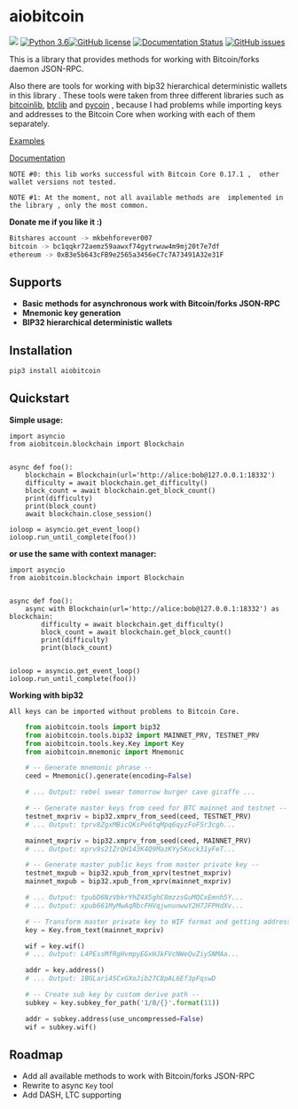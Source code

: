 # aiobitcoin

![](https://img.shields.io/pypi/v/aiobitcoin.svg?style=flat)
[![Python 3.6](https://img.shields.io/badge/python-3.6-blue.svg)](https://www.python.org/downloads/release/python-360/)[![GitHub license](https://img.shields.io/github/license/Naereen/StrapDown.js.svg)](https://github.com/Naereen/StrapDown.js/blob/master/LICENSE)
[![Documentation Status](https://readthedocs.org/projects/aiobitcoin/badge/?version=latest)](http://aiobitcoin.readthedocs.io/?badge=latest)
[![GitHub issues](https://img.shields.io/github/issues/Naereen/StrapDown.js.svg)](https://GitHub.com/Naereen/StrapDown.js/issues/)

This is a library that provides methods for working 
with Bitcoin/forks daemon JSON-RPC.

Also there are tools for working with bip32 hierarchical 
deterministic wallets in this library . These tools were taken 
from three different libraries such as 
[bitcoinlib](https://github.com/1200wd/bitcoinlib), 
[btclib](https://github.com/fametrano/btclib) and
[pycoin](https://github.com/richardkiss/pycoin) ,
because I had problems while importing keys and addresses 
to the Bitcoin Core when working with each of them separately.

[Examples](https://aiobitcoin.readthedocs.io/en/latest/examples.html)

[Documentation](https://aiobitcoin.readthedocs.io/en/latest/)

`NOTE #0: this lib works successful with Bitcoin Core 0.17.1 , 
other wallet versions not tested.`

`NOTE #1: At the moment, not all available methods are 
implemented in the library , only the most common.`

**Donate me if you like it :)**
```bash
Bitshares account -> mkbehforever007
bitcoin -> bc1qqkr72aemz59aawxf74gytrwuw4m9mj20t7e7df
ethereum -> 0xB3e5b643cFB9e2565a3456eC7c7A73491A32e31F
```

## Supports
* **Basic methods for asynchronous work with Bitcoin/forks
JSON-RPC**
* **Mnemonic key generation**
* **BIP32 hierarchical deterministic wallets**

## Installation
```bash
pip3 install aiobitcoin
```

## Quickstart
**Simple usage:**

    import asyncio
    from aiobitcoin.blockchain import Blockchain


    async def foo():
        blockchain = Blockchain(url='http://alice:bob@127.0.0.1:18332')
        difficulty = await blockchain.get_difficulty()
        block_count = await blockchain.get_block_count()
        print(difficulty)
        print(block_count)
        await blockchain.close_session()

    ioloop = asyncio.get_event_loop()
    ioloop.run_until_complete(foo())

**or use the same with context manager:**

    import asyncio
    from aiobitcoin.blockchain import Blockchain


    async def foo():
        async with Blockchain(url='http://alice:bob@127.0.0.1:18332') as blockchain:
            difficulty = await blockchain.get_difficulty()
            block_count = await blockchain.get_block_count()
            print(difficulty)
            print(block_count)


    ioloop = asyncio.get_event_loop()
    ioloop.run_until_complete(foo())
    

**Working with bip32**

`All keys can be imported without problems to Bitcoin Core.`

```python
    from aiobitcoin.tools import bip32
    from aiobitcoin.tools.bip32 import MAINNET_PRV, TESTNET_PRV
    from aiobitcoin.tools.key.Key import Key
    from aiobitcoin.mnemonic import Mnemonic

    # -- Generate mnemonic phrase --
    ceed = Mnemonic().generate(encoding=False)

    # ... Output: rebel swear tomorrow burger cave giraffe ...

    # -- Generate master keys from ceed for BTC mainnet and testnet --
    testnet_mxpriv = bip32.xmprv_from_seed(ceed, TESTNET_PRV)
    # ... Output: tprv8ZgxMBicQKsPe6tqMpq6qyzFoFSr3cgh...

    mainnet_mxpriv = bip32.xmprv_from_seed(ceed, MAINNET_PRV)
    # ... Output: xprv9s21ZrQH143K4Q9MazKYy5Kuck31yFeT...

    # -- Generate master public keys from master private key --
    testnet_mxpub = bip32.xpub_from_xprv(testnet_mxpriv)
    mainnet_mxpub = bip32.xpub_from_xprv(mainnet_mxpriv)

    # ... Output: tpubD6NzVbkrYhZ4X5ghC8mzzsGuMQCxEmnh5Y...
    # ... Output: xpub661MyMwAqRbcFHVqjwnunwwY2H7JFPHdXv...

    # -- Transform master private key to WIF format and getting address of master key --
    key = Key.from_text(mainnet_mxpriv)

    wif = key.wif()
    # ... Output: L4PEssMfRgHvmpyEGxHJkFVcNWeQvZiySNMAa...

    addr = key.address()
    # ... Output: 1BGLari4SCxGXoJib27C8pAL6Ef3pFqswD

    # -- Create sub key by custom derive path --
    subkey = key.subkey_for_path('1/0/{}'.format(11))

    addr = subkey.address(use_uncompressed=False)
    wif = subkey.wif()
```

## Roadmap
* Add all available methods to work with Bitcoin/forks JSON-RPC
* Rewrite to async `Key` tool
* Add DASH, LTC supporting
